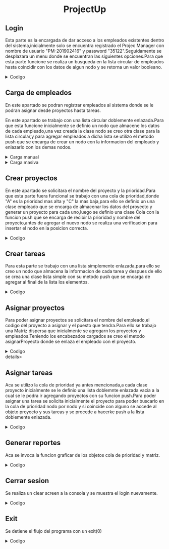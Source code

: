 # <center>ProjectUp</center>


## Login
Esta parte es la encargada de dar acceso a los empleados existentes dentro del sistema,inicialmente solo se encuentra registrado el Projec Manager con nombre de usuario "PM-201902416" y password "35122".Seguidamente se desplazara un menu donde se encuentran las siguientes opciones.Para que esta parte funcione se realiza un busqueda en la lista circular de empleados hasta coincidir con los datos de algun nodo y se retorna un valor booleano.
<details>
<summary>Codigo</summary>
    
    void Login(){
        system("cls");
        cout<<"--------Login--------"<<endl;
        cout<<"User:";
        getline(cin,name_user);
        cout<<"Password:"; cin>>password_user;
        if(empleadosTemp->buscar(name_user,password_user)){
            cin.ignore();
            system("cls");
            cout<<"Bienvenido "<<name_user<<endl;
            std::this_thread::sleep_for(std::chrono::seconds(1));
            system("cls");
            Admin();

    } else{
        cout<<"Usuario o contrasena invalidos....."<<endl;
        cin.ignore();
        std::this_thread::sleep_for(std::chrono::seconds(1));
        Login();

        }

    }

</details>


## Carga de empleados
En este apartado se podran registrar empleados al sistema donde se le podran asignar desde proyectos hasta tareas.

En este apartado se trabajo con una lista circular doblemente enlazada.Para que esta funcione inicialmente se definio un nodo que almacene los datos de cada empleado,una vez creada la clase nodo se creo otra clase para la lista circular,y para agregar empleados a dicha lista se utilizo el metodo push que se encarga de crear un nodo con la informacion del empleado y enlazarlo con los demas nodos.

<details>
<summary>Carga manual</summary>
En esta parte se solicitara el nombre y password del empleado y se prodecera a hacer una operacion push a la lista circular.

<details>
<summary>Codigo</summary>
    
    void Lista::push(string user_name,string user_pass) {
        NodoLista *nuevo=new NodoLista(user_name, user_pass);
        if(this->primero==NULL){
            this->primero=nuevo;
            this->ultimo=nuevo;
            this->primero->siguiente=this->ultimo;
            this->primero->anterior=this->ultimo;
            this->ultimo->siguiente=this->primero;
            this->ultimo->anterior=this->primero;
            return;
        }

    nuevo->siguiente=ultimo->siguiente;
    nuevo->anterior=ultimo;
    ultimo->siguiente=nuevo;
    ultimo=nuevo;

    this->size++;

    }
</details>
</details>

<details>
<summary>Carga masiva</summary>
    
Para esta parte inicialemnte se desplegara un filechooser que se encargara de devolver la ruta del archivo que se desea analizar,teniendo la ruta del archivo que se desea analizar se procede a leerlo linea por linea.Al leer cada linea se hace un split con la coma que separa los datos,y se almacena en un vector,seguido a ello se realiza un push de la primera y segunda posicion del vector que corresponden al nombre y password del usuario.
<details>
<summary>Codigo</summary>
    
    void  Lista::cargaMasiva(string ruta) {
    
       ifstream inputFile(ruta); // Abre el archivo para lectura

        if (inputFile.is_open()) {
            string line;
            while (getline(inputFile, line)) {
    
                istringstream ss(line);
                string token;
                vector<std::string> tokens;
    
                while (getline(ss, token, ',')) {
                    if (token != "user") {
                        tokens.push_back(token);
                    }
                }
    
                if (tokens.size() >= 2) {
                    this->push(tokens[0], tokens[1]);
                }
            }
            inputFile.close();
        } else {
            cerr << "Could not open the file." <<ruta<< std::endl;
        }
    }

</details>
</details>

## Crear proyectos
En este apartado se solicitara el nombre del proyecto y la prioridad.Para que esta parte fuera funcional se trabajo con una cola de prioridad,donde "A" es la prioridad mas alta y "C" la mas baja,para ello se definio un una clase empleado que se encarga de almacenar los datos del proyecto y generar un proyecto para cada uno,luego se definio una clase Cola con la funcion push que se encarga de recibir la prioridad y nombre del proyecto,antes de agregar el nuevo nodo se realiza una verificacion para insertar el nodo en la posicion correcta.
<details>
<summary>Codigo</summary>
    
    void Cola::push(string nombre_, char priori_) {
        string cadenaCont="PY-";
    
        if(contadorProyectos<10){
            cadenaCont+= "00"+to_string(contadorProyectos);
        }
        else if(contadorProyectos>9 && contadorProyectos<100){
            cadenaCont+= "0"+to_string(contadorProyectos);
        } else{
            cadenaCont+=to_string(contadorProyectos);
        }
    
    
        NodoCola *nuevoNodo=new NodoCola(priori_,new Proyecto(nombre_,cadenaCont,priori_));
        if(primero==NULL){
    
            primero=nuevoNodo;
            ultimo=nuevoNodo;
            contadorProyectos++;
            return;
        }
    
        NodoCola *temp=primero;
        NodoCola *anterior=NULL;
    
        while (temp!=NULL){
            if ( (nuevoNodo->prioridad > temp->prioridad || nuevoNodo->prioridad == temp->prioridad) && (temp->siguiente==NULL ) ) {
                //Si el que viene es mayor
                temp->siguiente = nuevoNodo;
                ultimo = nuevoNodo;
                contadorProyectos++;
                return;
            }
            else if ((nuevoNodo->prioridad < temp->prioridad || nuevoNodo->prioridad == temp->prioridad) && anterior==NULL){
                //Si el que viene es menor
    
                nuevoNodo->siguiente=temp;
                primero=nuevoNodo;
                contadorProyectos++;
                return;
            }
            else if ((temp->prioridad  > nuevoNodo->prioridad) && anterior!=NULL ){
                //cout<<"Entro"<<nuevoNodo->prioridad<<endl;
                //Inserta entre nodos
                anterior->siguiente=nuevoNodo;
                nuevoNodo->siguiente=temp;
                contadorProyectos++;
                return;
            }
            anterior=temp;
            temp=temp->siguiente;
        }
    
    }
    
    void Cola::pop() {
        if(primero!=NULL){
            primero=primero->siguiente;
        }
    
    }
</details>

## Crear tareas
Para esta parte se trabajo con una lista simplemente enlazada,para ello se creo un nodo que almacena la informacion de cada tarea y despues de ello se crea una clase lista simple con su metodo push que se encarga de agregar al final de la lista los elementos.
<details>
<summary>Codigo</summary>
    
      void ListaD::push(string tarea_, string numero_,string encargado) {
        NodoD *newNodo=new NodoD(tarea_,numero_,encargado);
        if(this->primero==NULL){
            this->primero=this->ultimo=newNodo;
            return;
        }
        this->ultimo->siguiente=newNodo;
        this->ultimo=newNodo;
    
    }
</details> 

## Asignar proyectos
Para poder asignar proyectos se solicitara el nombre del empleado,el codigo del proyecto a asignar y el puesto que tendra.Para ello se trabajo una Matriz dispersa que inicialmente se agregarn los proyectos y empleados.Teniendo los encabezados cargados se creo el metodo asignarProyecto donde se enlaza el empleado con el proyecto.
<details>
<summary>Codigo</summary>
    
    void Matriz::asignarProyecto(std::string nombre_empleado, std::string codigo_proyecto,std::string puesto)
    {
        //cout << "Error" << endl;
        NodoMatriz *nodo_Columna =  this->buscarC_1(codigo_proyecto);
        NodoMatriz *nodo_Fila = this->buscarF_1(nombre_empleado);
    
        std::transform(puesto.begin(), puesto.end(), puesto.begin(), ::toupper);
    
        if(nodo_Columna != 0 && nodo_Fila !=0 ){
            string cod="";
            if(puesto=="FRONTED DEVELOPER"){
                cod="FDEV-";
                if(contador_frontend<10){
                    cod+= "00"+to_string(contador_frontend);
                }
                else if(contador_frontend>9 && contador_frontend<100){
                    cod+= "0"+to_string(contador_frontend);
                } else{
                    cod+=to_string(contador_frontend);
                }
                contador_frontend++;
            }
    
            else if(puesto=="BACKEND DEVELOPER"){
                    cod="BDEV-";
                if(contador_backend<10){
                    cod+= "00"+to_string(contador_backend);
                }
                else if(contador_backend>9 && contador_backend<100){
                    cod+= "0"+to_string(contador_backend);
                } else{
                    cod+=to_string(contador_backend);
                }
                contador_backend++;
            }
            else if(puesto=="QUALITY ASSURANCE"){
                cod="QA-";
                if(contador_qality<10){
                    cod+= "00"+to_string(contador_qality);
                }
                else if(contador_qality>9 && contador_qality<100){
                    cod+= "0"+to_string(contador_qality);
                } else{
                    cod+=to_string(contador_qality);
                }
                contador_qality++;
            }else{
                cout<<"Puesto no valido"<<endl;
                return;
            }
    
            NodoMatriz *nuevo = new NodoMatriz(nodo_Columna->Proyecto_c, nodo_Fila->Encargado_c, nodo_Columna->PosX, nodo_Fila->PosY,cod);
    
            nuevo=this->insertar_columna(nuevo, nodo_Fila);
            nuevo=this->insertar_fila(nuevo, nodo_Columna);
    
            system("cls");
            cout<<"Proyecto asignado con exito......"<<endl;
            std::this_thread::sleep_for(std::chrono::seconds(1));
            system("cls");
            return;
        }
        else{
            cout << "Se podrujo un error al insertar el nuevo nodo" << endl;
        }
    }
    
    NodoMatriz* Matriz::buscarF_1(std::string nombre)
    {
        NodoMatriz *aux = this->Raiz;
        while(aux != 0)
        {
            if(aux->Encargado_c->user_name.compare(nombre) == 0)
            {
                return aux;
            }
            aux = aux->Abajo;
        }
        return 0;
    }
    
    NodoMatriz* Matriz::buscarC_1(std::string codigo)
    {
        NodoMatriz *aux = this->Raiz;
        while(aux != 0)
        {
            if(aux->Proyecto_c->numeroProyecto.compare(codigo) == 0)
            {
                return aux;
            }
            aux = aux->Siguiente;
        }
        return 0;
    }
</details>details>

## Asignar tareas
Aca se utilizo la cola de prioridad ya antes mencionada,a cada clase proyecto inicialmente se le definio una lista doblemnte enlazada vacia a la cual se le podra ir agregando proyectos con su funcion push.Para poder asignar una tarea se solicita inicialmente el proyecto para poder buscarlo en la cola de prioridad nodo por nodo y si coincide con alguno se accede al objeto proyecto y sus tareas y se procede a hacerke push a la lista doblemente enlazada.
<details>
<summary>Codigo</summary>
    
    void Cola::agregarTarea(string numero_py,string tarea,string encargado) {
        NodoCola *temp=primero;
        while (temp!=NULL){
            if (string(temp->Proyecto_C->numeroProyecto)==numero_py){
                temp->Proyecto_C->tareas->push(tarea,numero_py,encargado);
                return;
            }
            temp=temp->siguiente;
        }
    }
</details>

## Generar reportes
Aca se invoca la funcion graficar de los objetos cola de prioridad y matriz.
<details>
<summary>Codigo</summary>
    
            system("cls");
            cout<<"Generando reportes......."<<endl;
            matrizN->Graficar();
            colaTemp->graficar();
            colaTemp->jsonTareas();
            std::this_thread::sleep_for(std::chrono::seconds(5));
            system("cls");
            cout<<"Reportes  generados con exito!"<<endl;
            std::this_thread::sleep_for(std::chrono::seconds(1));
            Admin();
</details>

## Cerrar sesion
Se realiza un clear screen a la consola y se muestra el login nuevamente.
<details>
<summary>Codigo</summary>
    
            cin.ignore();
            system("cls");
            cout<<"Cerrando sesion......"<<endl;
            std::this_thread::sleep_for(std::chrono::seconds(2));
            system("cls");
            Login();
</details>

## Exit
Se detiene el flujo del programa con un exit(0)
<details>
<summary>Codigo</summary>
            
            cin.ignore();
            system("cls");
            cout<<"Cerrando sesion......"<<endl;
            std::this_thread::sleep_for(std::chrono::seconds(2));
            system("cls");
            Login();
</details>







